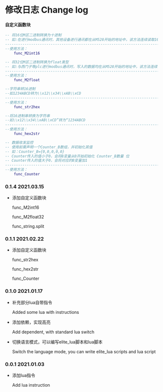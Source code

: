 # 修改日志	Change log

#### 自定义函数块

```lua
-- 将16位M区二进制转换为十进制
-- 如:在进行modbus通讯时，其他设备进行通讯都在从M528开始的地址中，该方法连续读取16位M区二进制数据并将其转化为十进制
------------------------------------------------------------------------------------------------------------
--使用方法：
	func_M2int16
```

```lua
-- 将32位M区二进制转换为float类型
-- 如:与西门子等plc进行modbus通讯时，写入的数据均在从M528开始的地址中，该方法连续读取32位M区二进制数据并将其转化为float
------------------------------------------------------------------------------------------------------------
--使用方法：
	func_M2float
```

```lua
--字符串转16进制
--如1234ABCD转为\\x12\\x34\\xAB\\xCD
------------------------------------------------------------------------------------------------------------
--使用方法：
	func_str2hex
```

```lua
--将16进制串转换为字符串
--如\\x12\\x34\\xAB\\xCD”转为“1234ABCD
------------------------------------------------------------------------------------------------------------
--使用方法：
	func_hex2str
```

```lua
-- 数据收发监控
-- 使用前需声明一个Counter_B数组，并初始化其值
-- 如：Counter_B={0,0,0,0,0}
-- Counter传入的值小于0，会将B变量从0开始初始化 Counter_B数量 位
-- Counter传入的值大于0，会将对应的B变量加1
------------------------------------------------------------------------------------------------------------
--使用方法：
	func_Counter
```

### 0.1.4	2021.03.15

- 添加自定义函数块

  func_M2int16

  func_M2float32

  func_string.split

### 0.1.1	2021.02.22

- 添加自定义函数块

  func_str2hex

  func_hex2str

  func_Counter

### 0.1.0	2021.01.17

- 补充部分lua自带指令

  Added some lua with instructions

- 添加依赖，实现高亮

  Add dependent, with standard lua switch

- 切换语言模式，可以编写elite_lua脚本和lua脚本

  Switch the language mode, you can write elite_lua scripts and lua script

### 0.0.1	2021.01.03

- 添加lua指令

  Add lua instruction